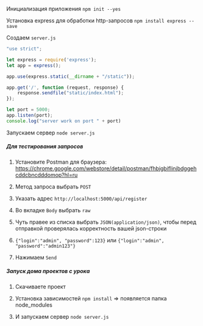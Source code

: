 Инициализация приложения
`npm init --yes`

Установка express для обработки http-запросов
`npm install express --save`

Создаем `server.js`
```js
"use strict";

let express = require('express');
let app = express();

app.use(express.static(__dirname + "/static"));

app.get('/', function (request, response) {
    response.sendfile("static/index.html");
});

let port = 5000;
app.listen(port);
console.log("server work on port " + port)
```

Запускаем сервер
`node server.js`

##### Для тестирования запросов
1) Установите Postman для браузера: https://chrome.google.com/webstore/detail/postman/fhbjgbiflinjbdggehcddcbncdddomop?hl=ru

2) Метод запроса выбрать `POST`

3) Указать адрес `http://localhost:5000/api/register`

4) Во вкладке `Body` выбрать `raw`

5) Чуть правее из списка выбрать `JSON(application/json)`, чтобы перед отправкой проверялась корректность вашей json-строки

6) `{"login":"admin", "password":123}` или `{"login":"admin", "password":"admin123"}`

7) Нажимаем `Send`

##### Запуск дома проектов с урока
1) Скачиваете проект

2) Установка зависимостей `npm install` => появляется папка node_modules

3) И запускаем сервер `node server.js`

